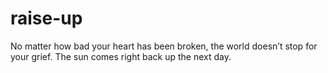 # raise-up
No matter how bad your heart has been broken, the world doesn’t stop for your grief. The sun comes right back up the next day.
